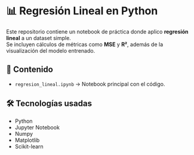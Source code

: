 # 📊 Regresión Lineal en Python

Este repositorio contiene un notebook de práctica donde aplico **regresión lineal** a un dataset simple.  
Se incluyen cálculos de métricas como **MSE** y **R²**, además de la visualización del modelo entrenado.

## 🚀 Contenido
- `regresion_lineal.ipynb` → Notebook principal con el código.

## 🛠️ Tecnologías usadas
- Python
- Jupyter Notebook
- Numpy
- Matplotlib
- Scikit-learn
